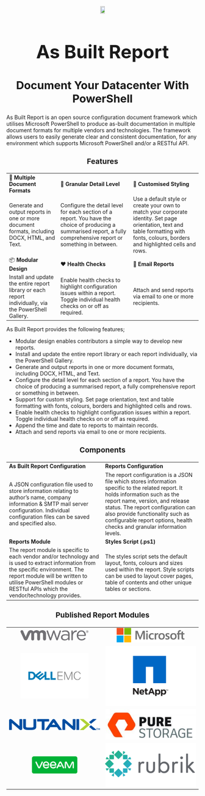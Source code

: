 <p align="center">
    <a href="https://www.asbuiltreport.com/" alt="AsBuiltReport"></a>
            <img src='https://raw.githubusercontent.com/AsBuiltReport/AsBuiltReport/master/AsBuiltReport.png' width="15%" height="15%" /></a>
</p>

<h1 style="font-size:5vw" align="center"><b>As Built Report</b></h1>

<h2 style="font-size:3vw" align="center"><b>Document Your Datacenter With PowerShell</b></h2>

As Built Report is an open source configuration document framework which utilises Microsoft PowerShell to produce as-built documentation in multiple document formats for multiple vendors and technologies. The framework allows users to easily generate clear and consistent documentation, for any environment which supports Microsoft PowerShell and/or a RESTful API.


<h3 style="font-size:2vw" align="center"><b>Features</b></h3>

||||
|-----------------------|-----------------------|-----------------------|
| :memo: **Multiple Document Formats** | :microscope: **Granular Detail Level** | :art: **Customised Styling** |
| Generate and output reports in one or more document formats, including DOCX, HTML, and Text. | Configure the detail level for each section of a report. You have the choice of producing a summarised report, a fully comprehensive report or something in between. | Use a default style or create your own to match your corporate identity. Set page orientation, text and table formatting with fonts, colours, borders and highlighted cells and rows. |
| :package: **Modular Design** | :hearts: **Health Checks** | :email: **Email Reports** |
| Install and update the entire report library or each report individually, via the PowerShell Gallery. | Enable health checks to highlight configuration issues within a report. Toggle individual health checks on or off as required. | Attach and send reports via email to one or more recipients. |

As Built Report provides the following features;

* Modular design enables contributors a simple way to develop new reports.
* Install and update the entire report library or each report individually, via the PowerShell Gallery.
* Generate and output reports in one or more document formats, including DOCX, HTML, and Text.
* Configure the detail level for each section of a report. You have the choice of producing a summarised report, a fully comprehensive report or something in between.
* Support for custom styling. Set page orientation, text and table formatting with fonts, colours, borders and highlighted cells and rows.
* Enable health checks to highlight configuration issues within a report. Toggle individual health checks on or off as required.
* Append the time and date to reports to maintain records.
* Attach and send reports via email to one or more recipients.

<h3 style="font-size:2vw" align="center"><b>Components</b></h3>



|||
|-----------------------|-----------------------|
| **As Built Report Configuration** | **Reports Configuration** |
| A JSON configuration file used to store information relating to author’s name, company information & SMTP mail server configuration. Individual configuration files can be saved and specified also. | The report configuration is a JSON file which stores information specific to the related report. It holds information such as the report name, version, and release status. The report configuration can also provide functionality such as configurable report options, health checks and granular information levels. |
| **Reports Module** | **Styles Script (.ps1)** |
| The report module is specific to each vendor and/or technology and is used to extract information from the specific environment. The report module will be written to utilise PowerShell modules or RESTful APIs which the vendor/technology provides. | The styles script sets the default layout, fonts, colours and sizes used within the report. Style scripts can be used to layout cover pages, table of contents and other unique tables or sections. |


<h3 style="font-size:2vw" align="center"><b>Published Report Modules</b></h3>

<table width="100%">
    <tr>
        <td align="center" valign="middle" width="50%"><a><img src="https://raw.githubusercontent.com/AsBuiltReport/.github/main/profile/images/VMware.png" width="75%" height="75%" /></a></td>
        <td align="center" valign="middle" width="50%"><a><img src="https://raw.githubusercontent.com/AsBuiltReport/.github/main/profile/images/Microsoft.png" width="75%" height="75%" /></a></td>
    </tr>
    <tr>
        <td align="center" valign="middle" width="50%"><a><img src="https://raw.githubusercontent.com/AsBuiltReport/.github/main/profile/images/Dell_EMC.png" width="75%" height="75%" /></a></td>
        <td align="center" valign="middle" width="50%"><a><img src="https://raw.githubusercontent.com/AsBuiltReport/.github/main/profile/images/NetApp.png" /></a></td>
    </tr>
    <tr>
        <td align="center" valign="middle" width="50%"><a><img src="https://raw.githubusercontent.com/AsBuiltReport/.github/main/profile/images/Nutanix.png" /></a></td>
        <td align="center" valign="middle" width="50%"><a><img src="https://raw.githubusercontent.com/AsBuiltReport/.github/main/profile/images/PureStorage.jpg" /></a></td>
    </tr>
    <tr>
        <td align="center" valign="middle" width="50%"><a><img src="https://raw.githubusercontent.com/AsBuiltReport/.github/main/profile/images/Veeam.png" width="50%" height="50%" /></a></td>
        <td align="center" valign="middle" width="50%"><a><img src="https://raw.githubusercontent.com/AsBuiltReport/.github/main/profile/images/Rubrik.png" /></a></td>
    </tr>
</table>